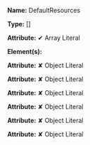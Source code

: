 **Name:** DefaultResources

**Type:** []

**Attribute:** ✔ Array Literal

**Element(s):**

**Attribute:** ✘ Object Literal

**Attribute:** ✘ Object Literal

**Attribute:** ✘ Object Literal

**Attribute:** ✘ Object Literal

**Attribute:** ✘ Object Literal

**Attribute:** ✘ Object Literal

